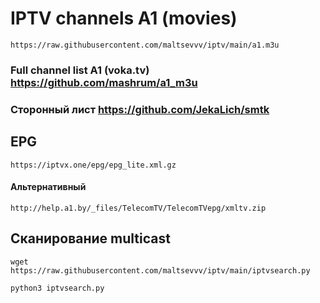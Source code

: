 # IPTV channels A1 (movies)

```
https://raw.githubusercontent.com/maltsevvv/iptv/main/a1.m3u
```

### Full channel list A1 (voka.tv) https://github.com/mashrum/a1_m3u

### Сторонный лист https://github.com/JekaLich/smtk

## EPG 

```
https://iptvx.one/epg/epg_lite.xml.gz
```

#### Альтернативный
```
http://help.a1.by/_files/TelecomTV/TelecomTVepg/xmltv.zip
```

## Сканирование multicast

```
wget https://raw.githubusercontent.com/maltsevvv/iptv/main/iptvsearch.py
```

```
python3 iptvsearch.py
```
